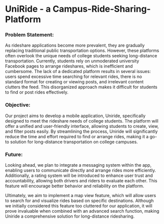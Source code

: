 # UniRide - a Campus-Ride-Sharing-Platform
### Problem Statement:
As rideshare applications become more prevalent, they are gradually replacing traditional public transportation options. However, these platforms often overlook the unique needs of college students seeking long-distance transportation. Currently, students rely on unmoderated university Facebook pages to arrange rideshares, which is inefficient and cumbersome. The lack of a dedicated platform results in several issues: users spend excessive time searching for relevant rides, there is no standard format for creating or viewing posts, and irrelevant content clutters the feed. This disorganized approach makes it difficult for students to find or post rides effectively.

### Objective:
Our project aims to develop a mobile application, Uniride, specifically designed to meet the rideshare needs of college students. The platform will offer a unified and user-friendly interface, allowing students to create, view, and filter posts easily. By streamlining the process, Uniride will significantly reduce the time and effort required to find or arrange rides, making it a go-to solution for long-distance transportation on college campuses.

### Future:
Looking ahead, we plan to integrate a messaging system within the app, enabling users to communicate directly and arrange rides more efficiently. Additionally, a rating system will be introduced to enhance user trust and accountability, allowing both drivers and riders to evaluate each other. This feature will encourage better behavior and reliability on the platform.

Ultimately, we aim to implement a map view feature, which will allow users to search for and visualize rides based on specific destinations. Although we initially considered this feature too cluttered for our application, it will prove invaluable when combined with an advanced search function, making Uniride a comprehensive solution for long-distance ridesharing.
